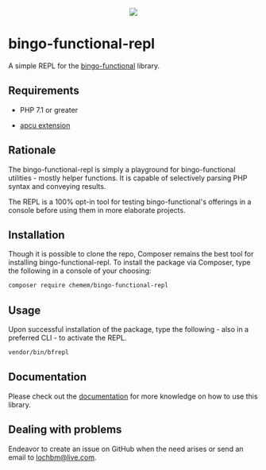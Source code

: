 <p align="center">
  <img src="https://ucarecdn.com/f99f2a54-7451-4603-a788-f7b14861c19f/bingofunctionalrepllogo600x338.png">
</p>

# bingo-functional-repl

A simple REPL for the [bingo-functional](https://github.com/ace411/bingo-functional) library.

## Requirements

- PHP 7.1 or greater

- [apcu extension](https://www.php.net/manual/en/book.apcu.php)

## Rationale

The bingo-functional-repl is simply a playground for bingo-functional utilities - mostly helper functions. It is capable of selectively parsing PHP syntax and conveying results.

The REPL is a 100% opt-in tool for testing bingo-functional's offerings in a console before using them in more elaborate projects.

## Installation

Though it is possible to clone the repo, Composer remains the best tool for installing bingo-functional-repl. To install the package via Composer, type the following in a console of your choosing:

```sh
composer require chemem/bingo-functional-repl
```

## Usage

Upon successful installation of the package, type the following - also in a preferred CLI - to activate the REPL.

```sh
vendor/bin/bfrepl
```

## Documentation

Please check out the [documentation](https://ace411.github.io/bingo-functional/#/repl) for more knowledge on how to use this library.

## Dealing with problems

Endeavor to create an issue on GitHub when the need arises or send an email to lochbm@live.com.
